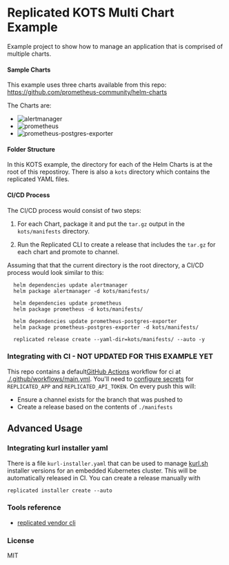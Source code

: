 Replicated KOTS Multi Chart Example
==================

Example project to show how to manage an application that is comprised of multiple charts.


#### Sample Charts

This example uses three charts available from this repo: https://github.com/prometheus-community/helm-charts

The Charts are:

- ![alertmanager](https://github.com/prometheus-community/helm-charts/tree/main/charts/alertmanager)
- ![prometheus](https://github.com/prometheus-community/helm-charts/tree/main/charts/prometheus)
- ![prometheus-postgres-exporter](https://github.com/prometheus-community/helm-charts/tree/main/charts/prometheus-postgres-exporter)


#### Folder Structure

In this KOTS example, the directory for each of the Helm Charts is at the root of this repostiroy. There is also a `kots` directory which contains the replicated YAML files.

#### CI/CD Process

The CI/CD process would consist of two steps:

1. For each Chart, package it and put the `tar.gz` output in the `kots/manifests` directory.

2. Run the Replicated CLI to create a release that includes the `tar.gz` for each chart and promote to channel.

Assuming that that the current directory is the root directory, a CI/CD process would look similar to this:

``` shell
  helm dependencies update alertmanager
  helm package alertmanager -d kots/manifests/

  helm dependencies update prometheus
  helm package prometheus -d kots/manifests/

  helm dependencies update prometheus-postgres-exporter
  helm package prometheus-postgres-exporter -d kots/manifests/

  replicated release create --yaml-dir=kots/manifests/ --auto -y
```


### Integrating with CI - NOT UPDATED FOR THIS EXAMPLE YET

This repo contains a default[GitHub Actions](https://help.github.com/en/github/automating-your-workflow-with-github-actions/about-github-actions) workflow for ci at [./.github/workflows/main.yml](./.github/workflows/main.yml). You'll need to [configure secrets](https://help.github.com/en/github/automating-your-workflow-with-github-actions/virtual-environments-for-github-actions#creating-and-using-secrets-encrypted-variables) for `REPLICATED_APP` and `REPLICATED_API_TOKEN`. On every push this will:

- Ensure a channel exists for the branch that was pushed to
- Create a release based on the contents of `./manifests`

## Advanced Usage

### Integrating kurl installer yaml

There is a file `kurl-installer.yaml` that can be used to manage [kurl.sh](https://kurl.sh) installer versions for an embedded Kubernetes cluster. This will be automatically released in CI. You can create a release manually with

```
replicated installer create --auto
```

### Tools reference

- [replicated vendor cli](https://github.com/replicatedhq/replicated)

### License

MIT
